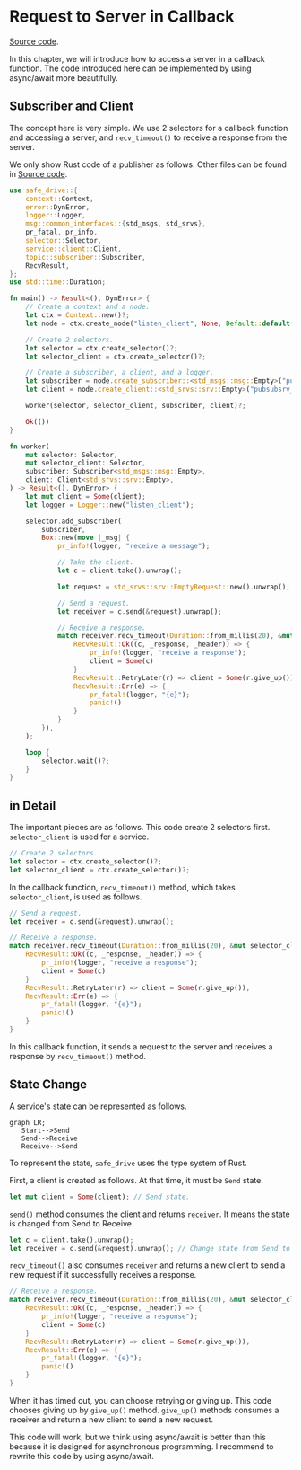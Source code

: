 # Request to Server in Callback

[Source code](https://github.com/tier4/safe_drive_tutorial/tree/main/pubsubsrv).

In this chapter, we will introduce how to access a server in a callback function.
The code introduced here can be implemented by using async/await more beautifully.

## Subscriber and Client

The concept here is very simple.
We use 2 selectors for a callback function and accessing a server,
and `recv_timeout()` to receive a response from the server.

We only show Rust code of a publisher as follows.
Other files can be found in [Source code](https://github.com/tier4/safe_drive_tutorial/tree/main/pubsubsrv).

```rust
use safe_drive::{
    context::Context,
    error::DynError,
    logger::Logger,
    msg::common_interfaces::{std_msgs, std_srvs},
    pr_fatal, pr_info,
    selector::Selector,
    service::client::Client,
    topic::subscriber::Subscriber,
    RecvResult,
};
use std::time::Duration;

fn main() -> Result<(), DynError> {
    // Create a context and a node.
    let ctx = Context::new()?;
    let node = ctx.create_node("listen_client", None, Default::default())?;

    // Create 2 selectors.
    let selector = ctx.create_selector()?;
    let selector_client = ctx.create_selector()?;

    // Create a subscriber, a client, and a logger.
    let subscriber = node.create_subscriber::<std_msgs::msg::Empty>("pubsubsrv_topic", None, true)?;
    let client = node.create_client::<std_srvs::srv::Empty>("pubsubsrv_service", None, true)?;

    worker(selector, selector_client, subscriber, client)?;

    Ok(())
}

fn worker(
    mut selector: Selector,
    mut selector_client: Selector,
    subscriber: Subscriber<std_msgs::msg::Empty>,
    client: Client<std_srvs::srv::Empty>,
) -> Result<(), DynError> {
    let mut client = Some(client);
    let logger = Logger::new("listen_client");

    selector.add_subscriber(
        subscriber,
        Box::new(move |_msg| {
            pr_info!(logger, "receive a message");

            // Take the client.
            let c = client.take().unwrap();

            let request = std_srvs::srv::EmptyRequest::new().unwrap();

            // Send a request.
            let receiver = c.send(&request).unwrap();

            // Receive a response.
            match receiver.recv_timeout(Duration::from_millis(20), &mut selector_client) {
                RecvResult::Ok((c, _response, _header)) => {
                    pr_info!(logger, "receive a response");
                    client = Some(c)
                }
                RecvResult::RetryLater(r) => client = Some(r.give_up()),
                RecvResult::Err(e) => {
                    pr_fatal!(logger, "{e}");
                    panic!()
                }
            }
        }),
    );

    loop {
        selector.wait()?;
    }
}
```

## in Detail

The important pieces are as follows.
This code create 2 selectors first.
`selector_client` is used for a service.

```rust
// Create 2 selectors.
let selector = ctx.create_selector()?;
let selector_client = ctx.create_selector()?;
```

In the callback function, `recv_timeout()` method, which takes
`selector_client`, is used as follows.

```rust
// Send a request.
let receiver = c.send(&request).unwrap();

// Receive a response.
match receiver.recv_timeout(Duration::from_millis(20), &mut selector_client) {
    RecvResult::Ok((c, _response, _header)) => {
        pr_info!(logger, "receive a response");
        client = Some(c)
    }
    RecvResult::RetryLater(r) => client = Some(r.give_up()),
    RecvResult::Err(e) => {
        pr_fatal!(logger, "{e}");
        panic!()
    }
}
```

In this callback function,
it sends a request to the server and receives a response
by `recv_timeout()` method.

## State Change

A service's state can be represented as follows.

 ```mermaid
graph LR;
    Start-->Send
    Send-->Receive
    Receive-->Send
```

To represent the state, `safe_drive` uses the type system of Rust.

First, a client is created as follows.
At that time, it must be `Send` state.

```rust
let mut client = Some(client); // Send state.
```

`send()` method consumes the client and returns
`receiver`.
It means the state is changed from Send to Receive.

```rust
let c = client.take().unwrap();
let receiver = c.send(&request).unwrap(); // Change state from Send to Receive.
```

`recv_timeout()` also consumes `receiver` and returns a new client
to send a new request if it successfully receives a response.

```rust
// Receive a response.
match receiver.recv_timeout(Duration::from_millis(20), &mut selector_client) {
    RecvResult::Ok((c, _response, _header)) => {
        pr_info!(logger, "receive a response");
        client = Some(c)
    }
    RecvResult::RetryLater(r) => client = Some(r.give_up()),
    RecvResult::Err(e) => {
        pr_fatal!(logger, "{e}");
        panic!()
    }
}
```

When it has timed out, you can choose retrying or giving up.
This code chooses giving up by `give_up()` method.
`give_up()` methods consumes a receiver and return a new
client to send a new request.

This code will work, but we think using async/await is better than this because it is designed for asynchronous programming.
I recommend to rewrite this code by using async/await.
